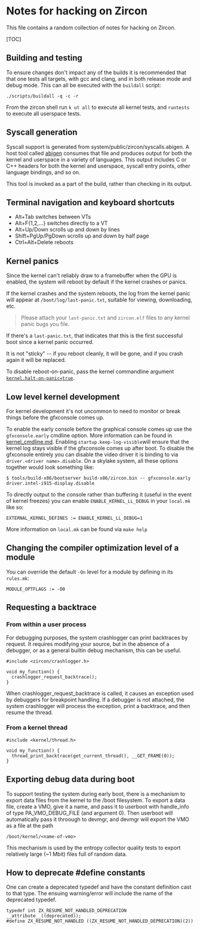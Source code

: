 # Notes for hacking on Zircon

This file contains a random collection of notes for hacking on Zircon.

[TOC]

## Building and testing

To ensure changes don't impact any of the builds it is recommended that
that one tests all targets, with gcc and clang, and in both release mode
and debug mode. This can all be executed with the `buildall` script:

```./scripts/buildall -q -c -r```

From the zircon shell run `k ut all` to execute all kernel tests, and
`runtests` to execute all userspace tests.

## Syscall generation

Syscall support is generated from
system/public/zircon/syscalls.abigen.  A host tool called
[abigen](../system/host/abigen) consumes that file and produces output
for both the kernel and userspace in a variety of languages. This
output includes C or C++ headers for both the kernel and userspace,
syscall entry points, other language bindings, and so on.

This tool is invoked as a part of the build, rather than checking in
its output.

## Terminal navigation and keyboard shortcuts

* Alt+Tab switches between VTs
* Alt+F{1,2,...} switches directly to a VT
* Alt+Up/Down scrolls up and down by lines
* Shift+PgUp/PgDown scrolls up and down by half page
* Ctrl+Alt+Delete reboots

## Kernel panics

Since the kernel can't reliably draw to a framebuffer when the GPU is enabled,
the system will reboot by default if the kernel crashes or panics.

If the kernel crashes and the system reboots, the log from the kernel panic will
appear at `/boot/log/last-panic.txt`, suitable for viewing, downloading, etc.

> Please attach your `last-panic.txt` and `zircon.elf` files to any kernel
> panic bugs you file.

If there's a `last-panic.txt`, that indicates that this is the first successful
boot since a kernel panic occurred.

It is not "sticky" -- if you reboot cleanly, it will be gone, and if you crash
again it will be replaced.

To disable reboot-on-panic, pass the kernel commandline argument
[`kernel.halt-on-panic=true`](kernel_cmdline.md#kernel_halt_on_panic_bool).

## Low level kernel development

For kernel development it's not uncommon to need to monitor or break things
before the gfxconsole comes up.

To enable the early console before the graphical console comes up use the
``gfxconsole.early`` cmdline option. More information can be found in
[kernel_cmdline.md](kernel_cmdline.md).
Enabling ``startup.keep-log-visible``will ensure that the kernel log stays
visible if the gfxconsole comes up after boot. To disable the gfxconsole
entirely you can disable the video driver it is binding to via ``driver.<driver
name>.disable``.
On a skylake system, all these options together would look something like:

```
$ tools/build-x86/bootserver build-x86/zircon.bin -- gfxconsole.early driver.intel-i915-display.disable
```

To directly output to the console rather than buffering it (useful in the event
of kernel freezes) you can enable ``ENABLE_KERNEL_LL_DEBUG`` in your ``local.mk`` like so:

```
EXTERNAL_KERNEL_DEFINES := ENABLE_KERNEL_LL_DEBUG=1
```

More information on ``local.mk`` can be found via ``make help``

## Changing the compiler optimization level of a module

You can override the default `-On` level for a module by defining in its
`rules.mk`:

```
MODULE_OPTFLAGS := -O0
```

## Requesting a backtrace

### From within a user process

For debugging purposes, the system crashlogger can print backtraces by
request. It requires modifying your source, but in the absence of a
debugger, or as a general builtin debug mechanism, this can be useful.

```
#include <zircon/crashlogger.h>

void my_function() {
  crashlogger_request_backtrace();
}
```

When crashlogger\_request\_backtrace is called, it causes an
exception used by debuggers for breakpoint handling.
If a debugger is not attached, the system crashlogger will
process the exception, print a backtrace, and then resume the thread.

### From a kernel thread

```
#include <kernel/thread.h>

void my_function() {
  thread_print_backtrace(get_current_thread(), __GET_FRAME(0));
}
```

## Exporting debug data during boot

To support testing the system during early boot, there is a mechanism to export
data files from the kernel to the /boot filesystem. To export a data file,
create a VMO, give it a name, and pass it to userboot with handle\_info of type
PA\_VMO\_DEBUG\_FILE (and argument 0). Then userboot will automatically pass it
throough to devmgr, and devmgr will export the VMO as a file at the path

```
/boot/kernel/<name-of-vmo>
```

This mechanism is used by the entropy collector quality tests to export
relatively large (~1 Mbit) files full of random data.

## How to deprecate #define constants

One can create a deprecated typedef and have the constant definition
cast to that type.  The ensuing warning/error will include the name
of the deprecated typedef.

```
typedef int ZX_RESUME_NOT_HANDLED_DEPRECATION __attribute__((deprecated));
#define ZX_RESUME_NOT_HANDLED ((ZX_RESUME_NOT_HANDLED_DEPRECATION)(2))
```
